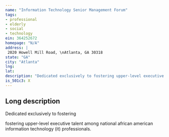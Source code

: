 ```yaml
---
name: "Information Technology Senior Management Forum"
tags:
- professional
- elderly
- social
- technology
ein: 364252672
homepage: "N/A"
address: |
 2020 Howell Mill Road, \nAtlanta, GA 30318
state: "GA"
city: "Atlanta"
lng: 
lat: 
description: "Dedicated exclusively to fostering upper-level executive talent among national african american information technology (it) professionals. Itsmf mid-level managers grow into executive roles. Itsmf activities center around quarerly meetings hosted by members and sponsored by major coroporations. "
is_501c3: X
---
```


## Long description

Dedicated exclusively to fostering
  
  fostering upper-level executive talent among national african american information technology (it) professionals. 
